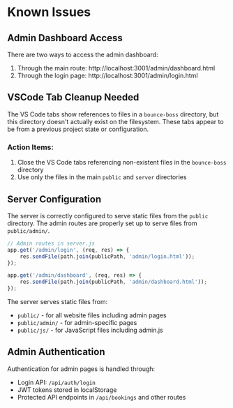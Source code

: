 # Known Issues

## Admin Dashboard Access

There are two ways to access the admin dashboard:
1. Through the main route: http://localhost:3001/admin/dashboard.html
2. Through the login page: http://localhost:3001/admin/login.html

## VSCode Tab Cleanup Needed

The VS Code tabs show references to files in a `bounce-boss` directory, but this directory doesn't actually exist on the filesystem. These tabs appear to be from a previous project state or configuration.

### Action Items:
1. Close the VS Code tabs referencing non-existent files in the `bounce-boss` directory
2. Use only the files in the main `public` and `server` directories

## Server Configuration
The server is correctly configured to serve static files from the `public` directory. The admin routes are properly set up to serve files from `public/admin/`.

```javascript
// Admin routes in server.js
app.get('/admin/login', (req, res) => {
    res.sendFile(path.join(publicPath, 'admin/login.html'));
});

app.get('/admin/dashboard', (req, res) => {
    res.sendFile(path.join(publicPath, 'admin/dashboard.html'));
});
```

The server serves static files from:
- `public/` - for all website files including admin pages
- `public/admin/` - for admin-specific pages
- `public/js/` - for JavaScript files including admin.js

## Admin Authentication
Authentication for admin pages is handled through:
- Login API: `/api/auth/login`
- JWT tokens stored in localStorage
- Protected API endpoints in `/api/bookings` and other routes
